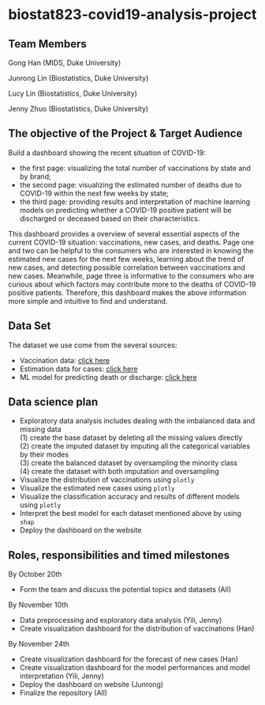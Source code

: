 # biostat823-covid19-analysis-project

## Team Members
Gong Han (MIDS, Duke University)

Junrong Lin (Biostatistics, Duke University)

Lucy Lin (Biostatistics, Duke University)

Jenny Zhuo (Biostatistics, Duke University)

## The objective of the Project & Target Audience
Build a dashboard showing the recent situation of COVID-19:
   - the first page: visualizing the total number of vaccinations by state and by brand; 
   - the second page: visualizing the estimated number of deaths due to COVID-19 within the next few weeks by state; 
   - the third page: providing results and interpretation of machine learning models on predicting whether a COVID-19 positive patient will be discharged or deceased based on their characteristics.

This dashboard provides a overview of several essential aspects of the current COVID-19 situation: vaccinations, new cases, and deaths. Page one and two can be helpful to the consumers who are interested in knowing the estimated new cases for the next few weeks, learning about the trend of new cases, and detecting possible correlation between vaccinations and new cases. Meanwhile, page three is informative to the consumers who are curious about which factors may contribute more to the deaths of COVID-19 positive patients. Therefore, this dashboard makes the above information more simple and intuitive to find and understand.

## Data Set
The dataset we use come from the several sources:
   - Vaccination data: [click here](https://data.cdc.gov/Vaccinations/COVID-19-Vaccinations-in-the-United-States-Jurisdi/unsk-b7fc)
   - Estimation data for cases: [click here](https://www.cdc.gov/coronavirus/2019-ncov/science/forecasting/forecasting-us.html)
   - ML model for predicting death or discharge: [click here](https://wiki.cancerimagingarchive.net/pages/viewpage.action?pageId=89096912#89096912bcab02c187174a288dbcbf95d26179e8)

## Data science plan
   - Exploratory data analysis includes dealing with the imbalanced data and missing data     
     (1) create the base dataset by deleting all the missing values directly      
     (2) create the imputed dataset by imputing all the categorical variables by their modes      
     (3) create the balanced dataset by oversampling the minority class     
     (4) create the dataset with both imputation and oversampling      
   - Visualize the distribution of vaccinations using `plotly`        
   - Visualize the estimated new cases using `plotly`      
   - Visualize the classification accuracy and results of different models using `plotly`      
   - Interpret the best model for each dataset mentioned above by using `shap`      
   - Deploy the dashboard on the website         
 
 ## Roles, responsibilities and timed milestones
 By October 20th
   - Form the team and discuss the potential topics and datasets (All)
  
 By November 10th
   - Data preprocessing and exploratory data analysis (Yili, Jenny)
   - Create visualization dashboard for the distribution of vaccinations (Han)
 
 By November 24th
   - Create visualization dashboard for the forecast of new cases (Han)
   - Create visualization dashboard for the model performances and model interpretation (Yili, Jenny)
   - Deploy the dashboard on website (Junrong)
   - Finalize the repository (All)

